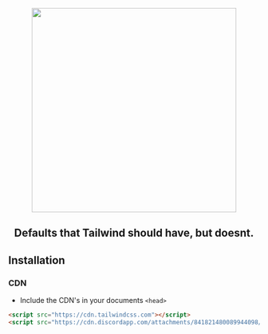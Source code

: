 <p align="center">
  <img src='https://cdn.discordapp.com/attachments/841821480089944098/1098707751741423679/tw-airway-full.png' style="width: 410px;">
</p>
<h2 align="center">
  Defaults that Tailwind should have, but doesnt.
</h2>

## Installation
### CDN
- Include the CDN's in your documents `<head>`
```html
<script src="https://cdn.tailwindcss.com"></script>
<script src="https://cdn.discordapp.com/attachments/841821480089944098/1098711111475408956/cdn.js"></script>
```
